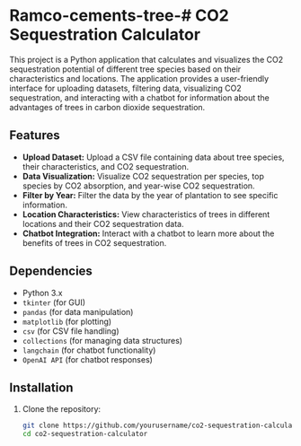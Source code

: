 # Ramco-cements-tree-# CO2 Sequestration Calculator

This project is a Python application that calculates and visualizes the CO2 sequestration potential of different tree species based on their characteristics and locations. The application provides a user-friendly interface for uploading datasets, filtering data, visualizing CO2 sequestration, and interacting with a chatbot for information about the advantages of trees in carbon dioxide sequestration.

## Features

- **Upload Dataset:** Upload a CSV file containing data about tree species, their characteristics, and CO2 sequestration.
- **Data Visualization:** Visualize CO2 sequestration per species, top species by CO2 absorption, and year-wise CO2 sequestration.
- **Filter by Year:** Filter the data by the year of plantation to see specific information.
- **Location Characteristics:** View characteristics of trees in different locations and their CO2 sequestration data.
- **Chatbot Integration:** Interact with a chatbot to learn more about the benefits of trees in CO2 sequestration.

## Dependencies

- Python 3.x
- `tkinter` (for GUI)
- `pandas` (for data manipulation)
- `matplotlib` (for plotting)
- `csv` (for CSV file handling)
- `collections` (for managing data structures)
- `langchain` (for chatbot functionality)
- `OpenAI API` (for chatbot responses)

## Installation

1. Clone the repository:

   ```bash
   git clone https://github.com/yourusername/co2-sequestration-calculator.git
   cd co2-sequestration-calculator
